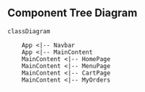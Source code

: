## Component Tree Diagram
```mermaid
classDiagram
    
    App <|-- Navbar
    App <|-- MainContent
    MainContent <|-- HomePage
    MainContent <|-- MenuPage
    MainContent <|-- CartPage
    MainContent <|-- MyOrders
